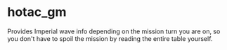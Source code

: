 # hotac_gm
Provides Imperial wave info depending on the mission turn you are on, so you don't have to spoil the mission by reading the entire table yourself.

